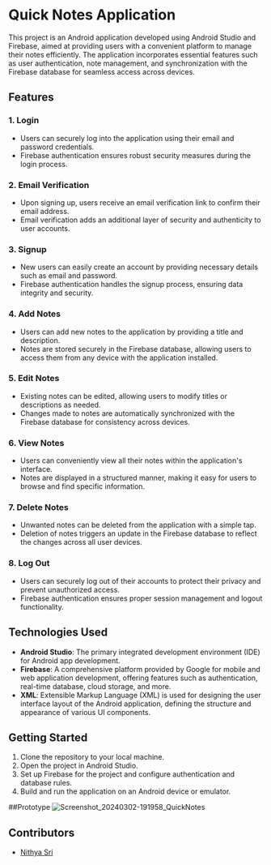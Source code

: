 # Quick Notes Application

This project is an Android application developed using Android Studio and Firebase, aimed at providing users with a convenient platform to manage their notes efficiently. The application incorporates essential features such as user authentication, note management, and synchronization with the Firebase database for seamless access across devices.

## Features

### 1. Login
- Users can securely log into the application using their email and password credentials.
- Firebase authentication ensures robust security measures during the login process.

### 2. Email Verification
- Upon signing up, users receive an email verification link to confirm their email address.
- Email verification adds an additional layer of security and authenticity to user accounts.

### 3. Signup
- New users can easily create an account by providing necessary details such as email and password.
- Firebase authentication handles the signup process, ensuring data integrity and security.

### 4. Add Notes
- Users can add new notes to the application by providing a title and description.
- Notes are stored securely in the Firebase database, allowing users to access them from any device with the application installed.

### 5. Edit Notes
- Existing notes can be edited, allowing users to modify titles or descriptions as needed.
- Changes made to notes are automatically synchronized with the Firebase database for consistency across devices.

### 6. View Notes
- Users can conveniently view all their notes within the application's interface.
- Notes are displayed in a structured manner, making it easy for users to browse and find specific information.

### 7. Delete Notes
- Unwanted notes can be deleted from the application with a simple tap.
- Deletion of notes triggers an update in the Firebase database to reflect the changes across all user devices.

### 8. Log Out
- Users can securely log out of their accounts to protect their privacy and prevent unauthorized access.
- Firebase authentication ensures proper session management and logout functionality.

## Technologies Used
- **Android Studio**: The primary integrated development environment (IDE) for Android app development.
- **Firebase**: A comprehensive platform provided by Google for mobile and web application development, offering features such as authentication, real-time database, cloud storage, and more.
- **XML**: Extensible Markup Language (XML) is used for designing the user interface layout of the Android application, defining the structure and appearance of various UI components.

## Getting Started
1. Clone the repository to your local machine.
2. Open the project in Android Studio.
3. Set up Firebase for the project and configure authentication and database rules.
4. Build and run the application on an Android device or emulator.

##Prototype
![Screenshot_20240302-191958_QuickNotes](https://github.com/Nithyasrianandan/QuickNotesApp/assets/136810922/86816e99-baa6-485b-96fb-db842e1e1ac5)




## Contributors
- [Nithya Sri](https://github.com/Nithyasrianandan)


